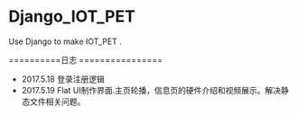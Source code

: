 # Django_IOT_PET
Use Django to make IOT_PET . 

==========日志 ================
 - 2017.5.18 登录注册逻辑
 - 2017.5.19 Flat UI制作界面.主页轮播，信息页的硬件介绍和视频展示。解决静态文件相关问题。
